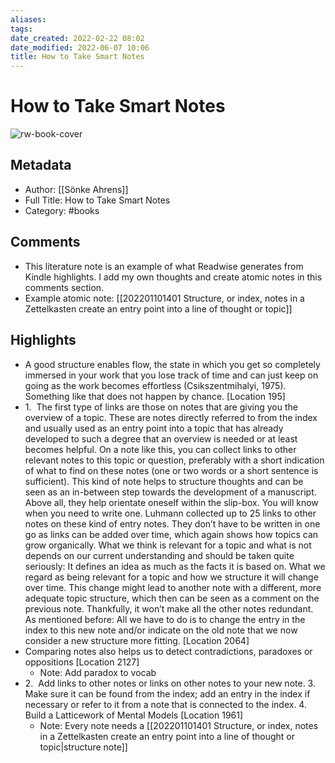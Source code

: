 ```yaml
---
aliases: 
tags: 
date_created: 2022-02-22 08:02
date_modified: 2022-06-07 10:06
title: How to Take Smart Notes
---
```


# How to Take Smart Notes

![rw-book-cover](https://images-na.ssl-images-amazon.com/images/I/41iVa0x-P-L._SL200_.jpg)

## Metadata

- Author: [[Sönke Ahrens]]
- Full Title: How to Take Smart Notes
- Category: #books

## Comments

- This literature note is an example of what Readwise generates from Kindle highlights. I add my own thoughts and create atomic notes in this comments section.
- Example atomic note: [[202201101401 Structure, or index, notes in a Zettelkasten create an entry point into a line of thought or topic]]

## Highlights

- A good structure enables flow, the state in which you get so completely immersed in your work that you lose track of time and can just keep on going as the work becomes effortless (Csikszentmihalyi, 1975). Something like that does not happen by chance. [Location 195]
- 1.  The first type of links are those on notes that are giving you the overview of a topic. These are notes directly referred to from the index and usually used as an entry point into a topic that has already developed to such a degree that an overview is needed or at least becomes helpful. On a note like this, you can collect links to other relevant notes to this topic or question, preferably with a short indication of what to find on these notes (one or two words or a short sentence is sufficient). This kind of note helps to structure thoughts and can be seen as an in-between step towards the development of a manuscript. Above all, they help orientate oneself within the slip-box. You will know when you need to write one. Luhmann collected up to 25 links to other notes on these kind of entry notes. They don’t have to be written in one go as links can be added over time, which again shows how topics can grow organically. What we think is relevant for a topic and what is not depends on our current understanding and should be taken quite seriously: It defines an idea as much as the facts it is based on. What we regard as being relevant for a topic and how we structure it will change over time. This change might lead to another note with a different, more adequate topic structure, which then can be seen as a comment on the previous note. Thankfully, it won’t make all the other notes redundant. As mentioned before: All we have to do is to change the entry in the index to this new note and/or indicate on the old note that we now consider a new structure more fitting. [Location 2064]
- Comparing notes also helps us to detect contradictions, paradoxes or oppositions [Location 2127]
    - Note: Add paradox to vocab
- 2.  Add links to other notes or links on other notes to your new note. 3.  Make sure it can be found from the index; add an entry in the index if necessary or refer to it from a note that is connected to the index. 4.  Build a Latticework of Mental Models [Location 1961]
    - Note: Every note needs a [[202201101401 Structure, or index, notes in a Zettelkasten create an entry point into a line of thought or topic|structure note]]
